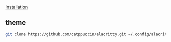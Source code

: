 [Installation](https://alacritty.org/)

## theme 
```sh
git clone https://github.com/catppuccin/alacritty.git ~/.config/alacritty/catppuccin
```
